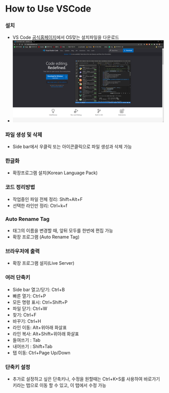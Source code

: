 # How to Use VSCode

### 설치

- VS Code [공식홈페이지](https://code.visualstudio.com/)에서 OS맞는 설치파일을 다운로드
- <img src="img/VS Code Homepage.png">

### 파일 생성 및 삭제

- Side bar에서 우클릭 또는 아이콘클릭으로 파일 생성과 삭제 가능

### 한글화

- 확장프로그램 설치(Korean Language Pack)

### 코드 정리방법

- 작업중인 파일 전체 정리: Shift+Alt+F
- 선택한 라인만 정리: Ctrl+k+f

### Auto Rename Tag

- 태그의 이름을 변경할 때, 앞뒤 모두를 한번에 편집 가능
- 확장 프로그램 (Auto Rename Tag)

### 브라우저에 출력

- 확장 프로그램 설지(Live Server)

### 여러 단축키

- Side bar 열고/닫기: Ctrl+B
- 빠른 열기: Ctrl+P
- 모든 명령 표시: Ctrl+Shift+P
- 파일 닫기: Ctrl+W
- 찾기: Ctrl+F
- 바꾸기: Ctrl+H
- 라인 이동: Alt+위아래 화살표
- 라인 복사: Alt+Shift+위아래 화살표
- 들여쓰기 : Tab
- 내어쓰기 : Shift+Tab
- 탭 이동: Ctrl+Page Up/Down

### 단축키 설정

- 추가로 설정하고 싶은 단축키나, 수정을 원할때는 Ctrl+K+S를 사용하여 바로가기 키라는 탭으로 이동 할 수 있고, 이 탭에서 수정 가능
